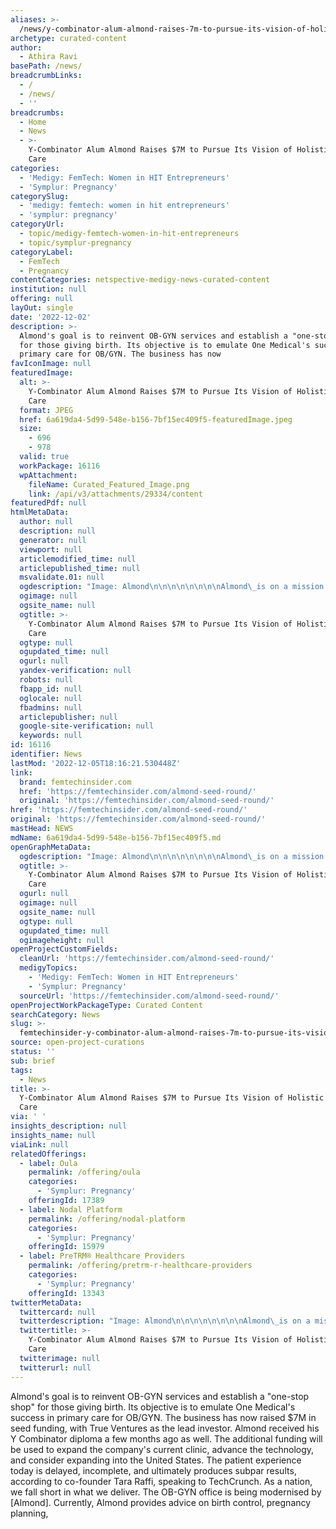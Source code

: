 ```yaml
---
aliases: >-
  /news/y-combinator-alum-almond-raises-7m-to-pursue-its-vision-of-holistic-ob-gyn-care
archetype: curated-content
author:
  - Athira Ravi
basePath: /news/
breadcrumbLinks:
  - /
  - /news/
  - ''
breadcrumbs:
  - Home
  - News
  - >-
    Y-Combinator Alum Almond Raises $7M to Pursue Its Vision of Holistic OB/GYN
    Care
categories:
  - 'Medigy: FemTech: Women in HIT Entrepreneurs'
  - 'Symplur: Pregnancy'
categorySlug:
  - 'medigy: femtech: women in hit entrepreneurs'
  - 'symplur: pregnancy'
categoryUrl:
  - topic/medigy-femtech-women-in-hit-entrepreneurs
  - topic/symplur-pregnancy
categoryLabel:
  - FemTech
  - Pregnancy
contentCategories: netspective-medigy-news-curated-content
institution: null
offering: null
layOut: single
date: '2022-12-02'
description: >-
  Almond's goal is to reinvent OB-GYN services and establish a "one-stop shop"
  for those giving birth. Its objective is to emulate One Medical's success in
  primary care for OB/GYN. The business has now 
favIconImage: null
featuredImage:
  alt: >-
    Y-Combinator Alum Almond Raises $7M to Pursue Its Vision of Holistic OB/GYN
    Care
  format: JPEG
  href: 6a619da4-5d99-548e-b156-7bf15ec409f5-featuredImage.jpeg
  size:
    - 696
    - 978
  valid: true
  workPackage: 16116
  wpAttachment:
    fileName: Curated_Featured_Image.png
    link: /api/v3/attachments/29334/content
featuredPdf: null
htmlMetaData:
  author: null
  description: null
  generator: null
  viewport: null
  articlemodified_time: null
  articlepublished_time: null
  msvalidate.01: null
  ogdescription: "Image: Almond\n\n\n\n\n\n\n\nAlmond\_is on a mission to re-invent OB-GYN care and create a \"one stop shop\" for birthing people. It's goal is to do for OB/GYN what One Medical has done for primary care. To build towards this vision, the company has now..."
  ogimage: null
  ogsite_name: null
  ogtitle: >-
    Y-Combinator Alum Almond Raises $7M to Pursue Its Vision of Holistic OB/GYN
    Care
  ogtype: null
  ogupdated_time: null
  ogurl: null
  yandex-verification: null
  robots: null
  fbapp_id: null
  oglocale: null
  fbadmins: null
  articlepublisher: null
  google-site-verification: null
  keywords: null
id: 16116
identifier: News
lastMod: '2022-12-05T18:16:21.530448Z'
link:
  brand: femtechinsider.com
  href: 'https://femtechinsider.com/almond-seed-round/'
  original: 'https://femtechinsider.com/almond-seed-round/'
href: 'https://femtechinsider.com/almond-seed-round/'
original: 'https://femtechinsider.com/almond-seed-round/'
mastHead: NEWS
mdName: 6a619da4-5d99-548e-b156-7bf15ec409f5.md
openGraphMetaData:
  ogdescription: "Image: Almond\n\n\n\n\n\n\n\nAlmond\_is on a mission to re-invent OB-GYN care and create a \"one stop shop\" for birthing people. It's goal is to do for OB/GYN what One Medical has done for primary care. To build towards this vision, the company has now..."
  ogtitle: >-
    Y-Combinator Alum Almond Raises $7M to Pursue Its Vision of Holistic OB/GYN
    Care
  ogurl: null
  ogimage: null
  ogsite_name: null
  ogtype: null
  ogupdated_time: null
  ogimageheight: null
openProjectCustomFields:
  cleanUrl: 'https://femtechinsider.com/almond-seed-round/'
  medigyTopics:
    - 'Medigy: FemTech: Women in HIT Entrepreneurs'
    - 'Symplur: Pregnancy'
  sourceUrl: 'https://femtechinsider.com/almond-seed-round/'
openProjectWorkPackageType: Curated Content
searchCategory: News
slug: >-
  femtechinsider-y-combinator-alum-almond-raises-7m-to-pursue-its-vision-of-holistic-ob-gyn-care
source: open-project-curations
status: ''
sub: brief
tags:
  - News
title: >-
  Y-Combinator Alum Almond Raises $7M to Pursue Its Vision of Holistic OB/GYN
  Care
via: ' '
insights_description: null
insights_name: null
viaLink: null
relatedOfferings:
  - label: Oula
    permalink: /offering/oula
    categories:
      - 'Symplur: Pregnancy'
    offeringId: 17389
  - label: Nodal Platform
    permalink: /offering/nodal-platform
    categories:
      - 'Symplur: Pregnancy'
    offeringId: 15979
  - label: PreTRM® Healthcare Providers
    permalink: /offering/pretrm-r-healthcare-providers
    categories:
      - 'Symplur: Pregnancy'
    offeringId: 13343
twitterMetaData:
  twittercard: null
  twitterdescription: "Image: Almond\n\n\n\n\n\n\n\nAlmond\_is on a mission to re-invent OB-GYN care and create a \"one stop shop\" for birthing people. It's goal is to do for OB/GYN what One Medical has done for primary care. To build towards this vision, the company has now..."
  twittertitle: >-
    Y-Combinator Alum Almond Raises $7M to Pursue Its Vision of Holistic OB/GYN
    Care
  twitterimage: null
  twitterurl: null
---
```

<p>Almond's goal is to reinvent OB-GYN services and establish a "one-stop shop" for those giving birth. Its objective is to emulate One Medical's success in primary care for OB/GYN. The business has now raised $7M in seed funding, with True Ventures as the lead investor. Almond received his Y Combinator diploma a few months ago as well. The additional funding will be used to expand the company's current clinic, advance the technology, and consider expanding into the United States. The patient experience today is delayed, incomplete, and ultimately produces subpar results, according to co-founder Tara Raffi, speaking to TechCrunch. As a nation, we fall short in what we deliver. The OB-GYN office is being modernised by [Almond]. Currently, Almond provides advice on birth control, pregnancy planning,</p>